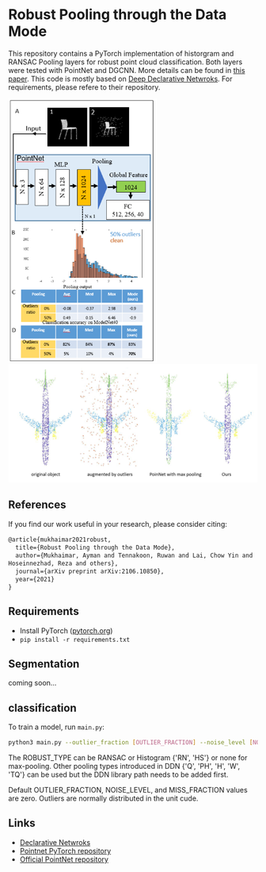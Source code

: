 # Robust Pooling through the Data Mode

This repository contains a PyTorch implementation of historgram and RANSAC Pooling layers for robust point cloud classification. Both layers were tested with PointNet and DGCNN. More details can be found in [this paper](https://arxiv.org/abs/2106.10850v1). This code is mostly based on [Deep Declarative Netwroks](https://github.com/anucvml/ddn/tree/master/apps/classification/pointcloud). For requirements, please refere to their repository. 


<p float="left">
  <img src="/cover.PNG" width="300" />
  <img src="/cover2.PNG" width="600" /> 
  
</p>

## References
If you find our work useful in your research, please consider citing:
```
@article{mukhaimar2021robust,
  title={Robust Pooling through the Data Mode},
  author={Mukhaimar, Ayman and Tennakoon, Ruwan and Lai, Chow Yin and Hoseinnezhad, Reza and others},
  journal={arXiv preprint arXiv:2106.10850},
  year={2021}
}
```


## Requirements

- Install PyTorch ([pytorch.org](http://pytorch.org))
- `pip install -r requirements.txt`

## Segmentation
coming soon...

## classification

To train a model, run `main.py`:

```bash
python3 main.py --outlier_fraction [OUTLIER_FRACTION] --noise_level [NOISE_LEVEL] --miss_fraction [MISS_FRACTION] --robust_type [ROBUST_TYPE]
```

The ROBUST_TYPE can be RANSAC or Histogram {'RN', 'HS'} or none for max-pooling. Other pooling types introduced in DDN {'Q', 'PH', 'H', 'W', 'TQ'} can be used but the DDN library path needs to be added first. 

Default OUTLIER_FRACTION, NOISE_LEVEL, and MISS_FRACTION values are zero. Outliers are normally distributed in the unit cude. 




## Links
- [Declarative Netwroks](https://github.com/anucvml/ddn/tree/master/apps/classification/pointcloud)
- [Pointnet PyTorch repository](https://github.com/yanx27/Pointnet_Pointnet2_pytorch/tree/31deedb10b85ec30178df57a6389b2f326f7c970)
- [Official PointNet repository](https://github.com/charlesq34/pointnet)
